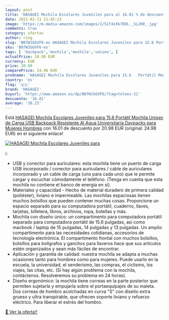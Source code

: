 ```yaml
---
layout: post
title: 'HASAGEI Mochila Escolares Juveniles para al 16.01 % de descuento'
date: 2021-02-11 21:45:23
image: 'https://m.media-amazon.com/images/I/51f4zXk7OOL._SL200_.jpg'
comments: true
category: ofertas
author: ring
slug: 'B07WJGGVF6-es HASAGEI Mochila Escolares Juveniles para 15.6 Portátil...'
sku: 'B07WJGGVF6-es'
tags: [ 'backpack','mochila','mochila','unisex', ]
actualPrice: 20.98 EUR
currency: EUR
price: 20.98
comparePrice: 24.98 EUR
prodname: 'HASAGEI Mochila Escolares Juveniles para 15.6   Portátil Mochila Unisex de Carga USB Backpack Resistente Al Agua Universitaria Daypacks para Mujeres Hombres'
country: 'es'
flag: '🇪🇸'
brand: 'HASAGEI'
buyurl: 'https://www.amazon.es/dp/B07WJGGVF6/?tag=tolees-21'
descuento: '16.01'
average: '20.23'
---
```


Está [HASAGEI Mochila Escolares Juveniles para 15.6   Portátil Mochila Unisex de Carga USB Backpack Resistente Al Agua Universitaria Daypacks para Mujeres Hombres](https://www.amazon.es/dp/B07WJGGVF6/?tag=tolees-21) con 16.01 de descuento por 20.98 EUR (original: 24.98 EUR) en el siguiente enlace!

[![HASAGEI Mochila Escolares Juveniles para](https://m.media-amazon.com/images/I/51f4zXk7OOL._SL200_.jpg)](https://www.amazon.es/dp/B07WJGGVF6/?tag=tolees-21)

ℹ️:

- USB y conector para auriculares: esta mochila tiene un puerto de carga USB incorporado / conector para auriculares / cable de auriculares incorporado y un cable de carga (uno para cada uno) que le permite cargar y escuchar cómodamente el teléfono. (Tenga en cuenta que esta mochila no contiene el banco de energía en sí).
- Materiales y capacidad - Hecho de material duradero de primera calidad (poliéster), liviano e impermeable. Las mochilas espaciosas tienen muchos bolsillos que pueden contener muchas cosas. Proporcione un espacio separado para su computadora portátil, cuaderno, llaves, tarjetas, billetera, libros, archivos, ropa, botellas y más.
- Mochila con diseño único: un compartimento para computadora portátil separado para computadora portátil de 15.6 pulgadas, así como macbook / laptop de 15 pulgadas, 14 pulgadas y 13 pulgadas. Un amplio compartimento para las necesidades cotidianas, accesorios de tecnología electrónica. El compartimento frontal con muchos bolsillos, bolsillos para bolígrafos y ganchos para llaveros hace que sus artículos estén organizados y sean más fáciles de encontrar.
- Aplicación y garantía de calidad: nuestra mochila se adapta a muchas ocasiones tanto para hombres como para mujeres. Puede usarlo en la escuela, la universidad, el senderismo, las compras, el ciclismo, los viajes, las citas, etc. (Si hay algún problema con la mochila, contáctenos. Resolveremos su problema en 24 horas).
- Diseño ergonómico: la mochila tiene correas en la parte posterior que permiten sujetarla y empujarla sobre el portaequipajes de su maleta. Dos correas de hombro acolchadas en curva "S" con diseño extra grueso y ultra transpirable, que ofrecen soporte liviano y refuerzo eléctrico. Para liberar el estrés del hombro.

[🛒 Ver la oferta!!](https://www.amazon.es/dp/B07WJGGVF6/?tag=tolees-21)
